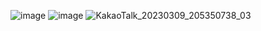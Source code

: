 ![image](/uploads/061ccd9f3d07ea5f525e2078590a1275/image.png)
![image](/uploads/f20eb55cc5c5fc4e1283bd300a2ae389/image.png)
![KakaoTalk_20230309_205350738_03](/uploads/108155f0d47c9f7a3fc2646c537c5dcd/KakaoTalk_20230309_205350738_03.jpg)
